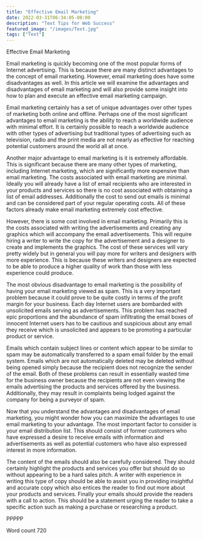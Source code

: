 ```yaml
---
title: "Effective Email Marketing"
date: 2022-03-31T06:34:05-08:00
description: "Text Tips for Web Success"
featured_image: "/images/Text.jpg"
tags: ["Text"]
---
```


Effective Email Marketing

Email marketing is quickly becoming one of the most popular forms of Internet advertising. This is because there are many distinct advantages to the concept of email marketing. However, email marketing does have some disadvantages as well. In this article we will examine the advantages and disadvantages of email marketing and will also provide some insight into how to plan and execute an effective email marketing campaign.

Email marketing certainly has a set of unique advantages over other types of marketing both online and offline. Perhaps one of the most significant advantages to email marketing is the ability to reach a worldwide audience with minimal effort. It is certainly possible to reach a worldwide audience with other types of advertising but traditional types of advertising such as television, radio and the print media are not nearly as effective for reaching potential customers around the world all at once. 

Another major advantage to email marketing is it is extremely affordable. This is significant because there are many other types of marketing, including Internet marketing, which are significantly more expensive than email marketing. The costs associated with email marketing are minimal. Ideally you will already have a list of email recipients who are interested in your products and services so there is no cost associated with obtaining a list of email addresses. Additionally the cost to send out emails is minimal and can be considered part of your regular operating costs. All of these factors already make email marketing extremely cost effective. 

However, there is some cost involved in email marketing. Primarily this is the costs associated with writing the advertisements and creating any graphics which will accompany the email advertisements. This will require hiring a writer to write the copy for the advertisement and a designer to create and implements the graphics. The cost of these services will vary pretty widely but in general you will pay more for writers and designers with more experience. This is because these writers and designers are expected to be able to produce a higher quality of work than those with less experience could produce. 

The most obvious disadvantage to email marketing is the possibility of having your email marketing viewed as spam. This is a very important problem because it could prove to be quite costly in terms of the profit margin for your business. Each day Internet users are bombarded with unsolicited emails serving as advertisements. This problem has reached epic proportions and the abundance of spam infiltrating the email boxes of innocent Internet users has to be cautious and suspicious about any email they receive which is unsolicited and appears to be promoting a particular product or service. 

Emails which contain subject lines or content which appear to be similar to spam may be automatically transferred to a spam email folder by the email system. Emails which are not automatically deleted may be deleted without being opened simply because the recipient does not recognize the sender of the email. Both of these problems can result in essentially wasted time for the business owner because the recipients are not even viewing the emails advertising the products and services offered by the business. Additionally, they may result in complaints being lodged against the company for being a purveyor of spam. 

Now that you understand the advantages and disadvantages of email marketing, you might wonder how you can maximize the advantages to use email marketing to your advantage. The most important factor to consider is your email distribution list. This should consist of former customers who have expressed a desire to receive emails with information and advertisements as well as potential customers who have also expressed interest in more information. 

The content of the emails should also be carefully considered. They should certainly highlight the products and services you offer but should do so without appearing to be a hard sales pitch. A writer with experience in writing this type of copy should be able to assist you in providing insightful and accurate copy which also entices the reader to find out more about your products and services. Finally your emails should provide the readers with a call to action. This should be a statement urging the reader to take a specific action such as making a purchase or researching a product. 

PPPPP

Word count 720

